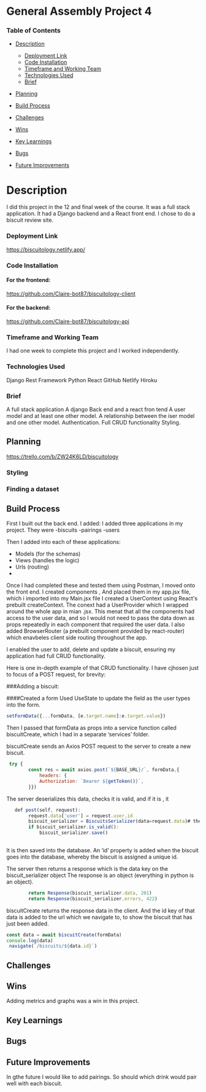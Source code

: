 # General Assembly Project 4

### Table of Contents
* [Description](#description)
    - [Deployment Link](#deployment-link)
    - [Code Installation](#code-installation)
    - [Timeframe and Working Team](#timeframe-and-working-team)
    - [Technologies Used](#technologies-used)
    - [Brief](#brief)
* [Planning](#planning)
 
* [Build Process](#build-process)
  
* [Challenges](#challenges)
* [Wins](#wins)
* [Key Learnings](#key-learnings)
* [Bugs](#bugs)
* [Future Improvements](#future-improvements)

# Description
I did this project in the 12 and final week of the course. It was a full stack application. It had a Django backend and a React front end.  I chose to do a biscuit review site.

### Deployment Link 
https://biscuitology.netlify.app/

### Code Installation


#### For the frontend:
https://github.com/Claire-bot87/biscuitology-client

#### For the backend:
https://github.com/Claire-bot87/biscuitology-api

### Timeframe and Working Team
I had one week to complete this project and I worked independently.


### Technologies Used
Django Rest Framework
Python
React
GitHub
Netlify
Hiroku


### Brief
A full stack application 
A django Back end and a react fron tend
A user model and at least one other model. 
A relationship between the iser model and one other model.
Authentication. 
Full CRUD functionality
Styling.


## Planning
https://trello.com/b/ZW24K6LD/biscuitology


### Styling


### Finding a dataset


## Build Process

First I built out the back end. I added: I added three applications in my project. They were 
-biscuits 
-pairings 
-users

Then I added into each of these applications: 
- Models (for the schemas)
- Views (handles the logic)
- Urls (routing)
- 
Once I had completed these and tested them using Postman, I moved onto the front end. I created components , And placed them in my app.jsx file, which i imported into my Main.jsx file
I created a UserContext using React's prebuilt createContext. The conext had a UserProvider which I wrapped around the whole app in mian .jsx. This menat that all the components had access to the user data, and so I would not need to pass the data down as props repeatedly in each component that required the user data.
I also added BrowserRouter (a prebuilt component provided by react-router) which enavbeles client side routing throughout the app.

I enabled the user to add, delete and update a biscuit, ensuring my application had full CRUD functionality.

Here is one in-depth example of that CRUD functionality. I have cjhosen just to focus of a POST request, for brevity:

###Adding a biscuit: 

####Created a form 
Used UseState to update the field as the user types into the form.

```.js
setFormData({...formData, [e.target.name]:e.target.value})
```

Then I passed that formData as props into a service function called biscuitCreate, which I had in a separate ‘services’ folder.

biscuitCreate sends an Axios POST request to the server to create a new biscuit.

```.js
 try {
        const res = await axios.post(`${BASE_URL}/`, formData,{
            headers: {
            Authorization: `Bearer ${getToken()}`,
        }})
```

The server deserializes this data, checks it is valid, and if it is , it

```.js
   def post(self, request):
        request.data['user'] = request.user.id
        biscuit_serializer = BiscuitsSerializer(data=request.data)# the data key is for data that will be added
        if biscuit_serializer.is_valid():
            biscuit_serializer.save()
    
```

It is then saved into the database. 
An ‘id’ property is added when the biscuit goes into the database, whereby the biscuit is assigned a unique id.

The server then returns a response which is the data key on the biscuit_serializer object
The response is an object (everything in python is an object).

```.js
        return Response(biscuit_serializer.data, 201)
        return Response(biscuit_serializer.errors, 422)
```

biscuitCreate returns the response data in the client. And the id key of that data is added to the url which we navigate to, to show the biscuit that has just been added.

```.js
const data = await biscuitCreate(formData)
console.log(data)
 navigate(`/biscuits/${data.id}`)
```




## Challenges


## Wins
Adding metrics and graphs was a win in this project.

## Key Learnings


## Bugs


## Future Improvements
In gthe future I would like to add pairings. So should which drink would pair well with each biscuit.
